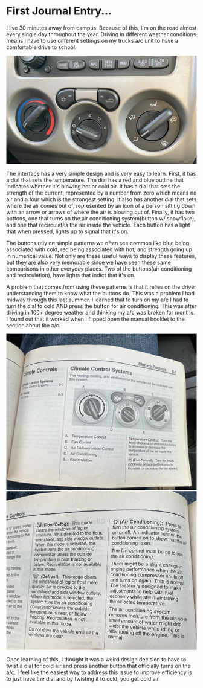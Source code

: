# First Journal Entry...
   
   I live 30 minutes away from campus. Because of this, I'm on the road almost every single day throughout the year. Driving in different weather conditions means I have to use different settings on my trucks a/c unit to have a comfortable drive to school.

![picture of ac unit](/assets/a:cdash.png)
   
   The interface has a very simple design and is very easy to learn. First, it has a dial that sets the temperature. The dial has a red and blue outline that indicates whether it's blowing hot or cold air. It has a dial that sets the strength of the current, represented by a number from zero which means no air and a four which is the strongest setting. It also has another dial that sets where the air comes out of, represented by an icon of a person sitting down with an arrow or arrows of where the air is blowing out of. Finally, it has two buttons, one that turns on the air conditioning system(button w/ snowflake), and one that recirculates the air inside the vehicle. Each button has a light that when pressed, lights up to signal that it's on.
   
   The buttons rely on simple patterns we often see common like blue being associated with cold, red being associated with hot, and strength going up in numerical value. Not only are these useful ways to display these features, but they are also very memorable since we have seen these same comparisons in other everyday places. Two of the buttons(air conditioning and recirculation), have lights that indict that it's on.  
   
   A problem that comes from using these patterns is that it relies on the driver understanding them to know what the buttons do. This was a problem I had midway through this last summer. I learned that to turn on my a/c I had to turn the dial to cold AND press the button for air conditioning. This was after driving in 100+ degree weather and thinking my a/c was broken for months. I found out that it worked when I flipped open the manual booklet to the section about the a/c.


   ![pic of booklet1](/assets/booklet1.png)
   ![pic of booklet2](/assets/booklet2.png)
    
   Once learning of this, I thought it was a weird design decision to have to twist a dial for cold air and press another button that officially turns on the a/c. I feel like the easiest way to address this issue to improve efficiency is to just have the dial and by twisting it to cold, you get cold air.
